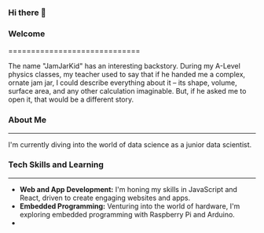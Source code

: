 ### Hi there 👋
### Welcome
=============================

The name "JamJarKid" has an interesting backstory. During my A-Level physics classes, my teacher used to say that if he handed me a complex, ornate jam jar, I could describe everything about it – its shape, volume, surface area, and any other calculation imaginable. But, if he asked me to open it, that would be a different story.

### About Me
-----------

I'm currently diving into the world of data science as a junior data scientist.

### Tech Skills and Learning
---------------------------

*   **Web and App Development:** I'm honing my skills in JavaScript and React, driven to create engaging websites and apps.
*   **Embedded Programming:** Venturing into the world of hardware, I'm exploring embedded programming with Raspberry Pi and Arduino.
*   
<!--
**JamJarKid/JamJarKid** is a ✨ _special_ ✨ repository because its `README.md` (this file) appears on your GitHub profile.

Here are some ideas to get you started:

- 🔭 I’m currently working on ...
- 🌱 I’m currently learning ...
- 👯 I’m looking to collaborate on ...
- 🤔 I’m looking for help with ...
- 💬 Ask me about ...
- 📫 How to reach me: ...
- 😄 Pronouns: ...
- ⚡ Fun fact: ...
-->
